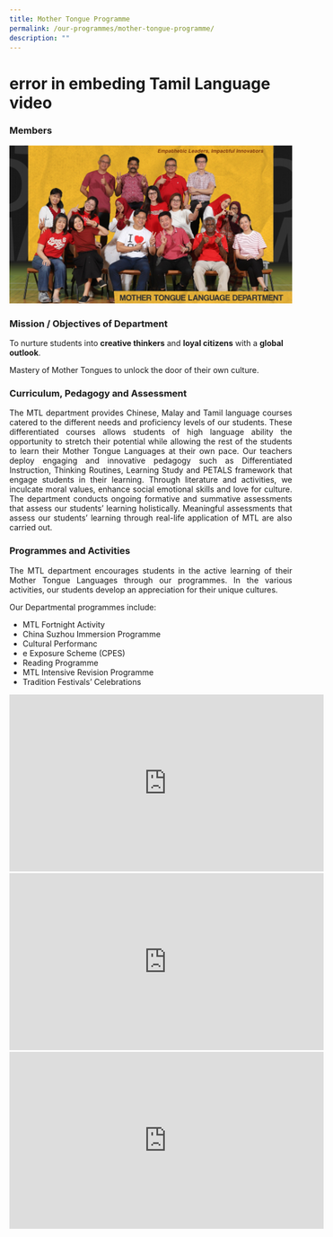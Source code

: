 ```yaml
---
title: Mother Tongue Programme
permalink: /our-programmes/mother-tongue-programme/
description: ""
---
```

# error in embeding Tamil Language video 

### Members

![](/images/Department%20Photos/mother%20tongue%20language%20department%20i.jpg)

### Mission / Objectives of Department

To nurture students into **creative thinkers** and **loyal citizens** with a **global outlook**.

Mastery of Mother Tongues to unlock the door of their own culture.

### Curriculum, Pedagogy and Assessment

<p style="text-align: justify;">The MTL department provides Chinese, Malay and Tamil language courses catered to the different needs and proficiency levels of our students. These differentiated courses allows students of high language ability the opportunity to stretch their potential while allowing the rest of the students to learn their Mother Tongue Languages at their own pace. Our teachers deploy engaging and innovative pedagogy such as Differentiated Instruction, Thinking Routines, Learning Study and PETALS framework that engage students in their learning. Through literature and activities, we inculcate moral values, enhance social emotional skills and love for culture. The department conducts ongoing formative and summative assessments that assess our students’ learning holistically. Meaningful assessments that assess our students’ learning through real-life application of MTL are also carried out.</p>

### Programmes and Activities

<p style="text-align: justify;">The MTL department encourages students in the active learning of their Mother Tongue Languages through our programmes. In the various activities, our students develop an appreciation for their unique cultures.</p>

Our Departmental programmes include:

*   MTL Fortnight Activity
*   China Suzhou Immersion Programme
*   Cultural Performanc
*   e Exposure Scheme (CPES)
*   Reading Programme
*   MTL Intensive Revision Programme
*   Tradition Festivals’ Celebrations


<iframe width="560" height="315" src="https://www.youtube.com/embed/LylbR116MD0" title="YouTube video player" frameborder="0" allow="accelerometer; autoplay; clipboard-write; encrypted-media; gyroscope; picture-in-picture" allowfullscreen></iframe>

<iframe width="560" height="315" src="https://www.youtube.com/embed/JSZc-N_wc8w" title="YouTube video player" frameborder="0" allow="accelerometer; autoplay; clipboard-write; encrypted-media; gyroscope; picture-in-picture" allowfullscreen></iframe>

<iframe width="560" height="315" src="https://www.youtube.com/embed/l07ZD8Sb8Qk" title="YouTube video player" frameborder="0" allow="accelerometer; autoplay; clipboard-write; encrypted-media; gyroscope; picture-in-picture" allowfullscreen></iframe>